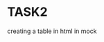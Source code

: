 # TASK2
creating a table in html in mock
<!DOCTYPE html>
<html>
<head>
    <title>Vegetable Prices</title>
    <style>
        table {
            border-collapse: collapse;
            width: 60%;
            margin: 20px auto;
        }

        th, td {
            border: 1px solid black;
            padding: 8px;
            text-align: center;
        }

        th {
            background-color: #f2f2f2;
        }
    </style>
</head>
<body>
    <h1>Vegetable Prices</h1>
    <table>
        <tr>
            <th rowspan="2">Vegetable</th>
            <th colspan="2">COST (in rs)</th>
        </tr>
        <tr>
            <th>MRP</th>
            <th>RP</th>
        </tr>
        <tr>
            <td>Carrot</td>
            <td>50</td>
            <td>60</td>
        </tr>
        <tr>
            <td>Tomato</td>
            <td>40</td>
            <td>45</td>
        </tr>
        <tr>
            <td>Spinach</td>
            <td>35</td>
            <td>40</td>
        </tr>
        <!-- Add more rows for other vegetables as needed -->
    </table>
</body>
</html>



